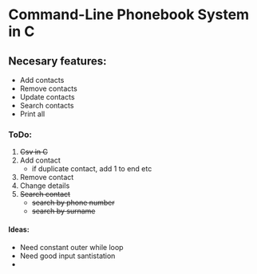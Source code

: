 # Command-Line Phonebook System in C

## Necesary features:
* Add contacts
* Remove contacts
* Update contacts
* Search contacts
* Print all


### ToDo:

1. ~~Csv in C~~
2. Add contact
	- if duplicate contact, add 1 to end etc
3. Remove contact
4. Change details
5. ~~Search contact~~
	- ~~search by phone number~~
	- ~~search by surname~~


#### Ideas:

* Need constant outer while loop 
* Need good input santistation
* 
